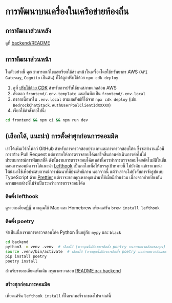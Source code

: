 # การพัฒนาบนเครื่องในเครือข่ายท้องถิ่น

## การพัฒนาส่วนหลัง

ดูที่ [backend/README](../backend/README_th-TH.md)

## การพัฒนาส่วนหน้า

ในตัวอย่างนี้ คุณสามารถแก้ไขและเรียกใช้ส่วนหน้าในเครื่องโดยใช้ทรัพยากร AWS (`API Gateway`, `Cognito` เป็นต้น) ที่ได้ถูกปรับใช้ด้วย `npx cdk deploy`

1. ดูที่ [ปรับใช้ด้วย CDK](../README.md#deploy-using-cdk) สำหรับการปรับใช้บนสภาพแวดล้อม AWS
2. คัดลอก `frontend/.env.template` และบันทึกเป็น `frontend/.env.local`
3. กรอกเนื้อหาใน `.env.local` ตามผลลัพธ์ที่ได้จาก `npx cdk deploy` (เช่น `BedrockChatStack.AuthUserPoolClientIdXXXXX`)
4. เรียกใช้คำสั่งต่อไปนี้:

```zsh
cd frontend && npm ci && npm run dev
```

## (เลือกได้, แนะนำ) การตั้งค่าฮุกก่อนการคอมมิต

เราได้เพิ่มเวิร์กโฟลว์ GitHub สำหรับการตรวจสอบประเภทและการตรวจสอบโค้ด ซึ่งจะทำงานเมื่อมีการสร้าง Pull Request แต่การรอให้การตรวจสอบโค้ดเสร็จสิ้นก่อนดำเนินการต่อไม่ใช่ประสบการณ์การพัฒนาที่ดี ดังนั้นงานการตรวจสอบโค้ดเหล่านี้ควรทำการตรวจสอบโดยอัตโนมัติในขั้นตอนการคอมมิต เราได้แนะนำ [Lefthook](https://github.com/evilmartians/lefthook?tab=readme-ov-file#install) เป็นกลไกเพื่อให้บรรลุเป้าหมายนี้ ไม่บังคับ แต่เราแนะนำให้นำมาใช้เพื่อประสบการณ์การพัฒนาที่มีประสิทธิภาพ นอกจากนี้ แม้ว่าเราจะไม่บังคับการจัดรูปแบบ TypeScript ด้วย [Prettier](https://prettier.io/) แต่เราจะขอบคุณหากคุณนำมาใช้เมื่อมีส่วนร่วม เนื่องจากช่วยป้องกันความแตกต่างที่ไม่จำเป็นระหว่างการตรวจสอบโค้ด

### ติดตั้ง lefthook

ดูรายละเอียด[ที่นี่](https://github.com/evilmartians/lefthook#install) หากคุณใช้ Mac และ Homebrew เพียงแค่รัน `brew install lefthook`

### ติดตั้ง poetry

จำเป็นเนื่องจากการตรวจสอบโค้ด Python ขึ้นอยู่กับ `mypy` และ `black`

```sh
cd backend
python3 -m venv .venv  # เลือกได้ (หากคุณไม่ต้องการติดตั้ง poetry บนสภาพแวดล้อมของคุณ)
source .venv/bin/activate  # เลือกได้ (หากคุณไม่ต้องการติดตั้ง poetry บนสภาพแวดล้อมของคุณ)
pip install poetry
poetry install
```

สำหรับรายละเอียดเพิ่มเติม กรุณาตรวจสอบ [README ของ backend](../backend/README_th-TH.md)

### สร้างฮุกก่อนการคอมมิต

เพียงแค่รัน `lefthook install` ที่ไดเรกทอรีรากของโปรเจกต์นี้